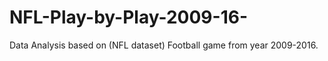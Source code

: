 # NFL-Play-by-Play-2009-16-
Data Analysis based on (NFL dataset) Football game from year 2009-2016.
